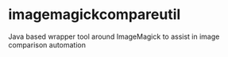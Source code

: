 imagemagickcompareutil
======================

Java based wrapper tool around ImageMagick to assist in image comparison automation